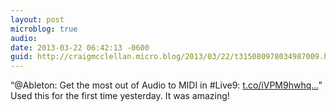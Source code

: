 ```yaml
---
layout: post
microblog: true
audio: 
date: 2013-03-22 06:42:13 -0600
guid: http://craigmcclellan.micro.blog/2013/03/22/t315080978034987009.html
---
```

“@Ableton: Get the most out of Audio to MIDI in #Live9: [t.co/iVPM9hwhq...](http://t.co/iVPM9hwhqT)” Used this for the first time yesterday. It was amazing!
